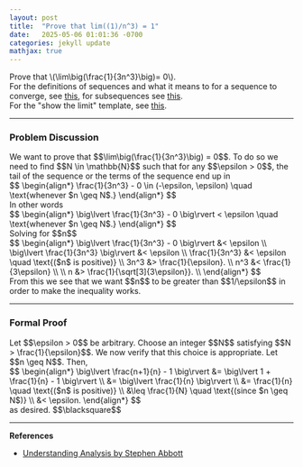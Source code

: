 ```yaml
---
layout: post
title:  "Prove that lim((1)/n^3) = 1"
date:   2025-05-06 01:01:36 -0700
categories: jekyll update
mathjax: true
---
```

<div class="stmt">
  Prove that \(\lim\big(\frac{1}{3n^3}\big)= 0\).
</div>
For the definitions of sequences and what it means to for a sequence to converge, see <a href="https://strncat.github.io/jekyll/update/2024/05/21/analysis-seq-definitions.html">this</a>, for subsequences see <a href="https://strncat.github.io/jekyll/update/2024/02/10/analysis-seq-subsequences.html">this</a>.
<br>
For the "show the limit" template, see <a href="https://strncat.github.io/jekyll/update/2024/05/12/analysis-seq-limit-template.html">this</a>.
<hr>
<!------------------------------------------------------------------------------------>
<h3>Problem Discussion</h3>
We want to prove that $$\lim\big(\frac{1}{3n^3}\big) = 0$$. To do so we need to find $$N \in \mathbb{N}$$ such that for any $$\epsilon > 0$$, the tail of the sequence or the terms of the sequence end up in
<div>
$$
\begin{align*}
\frac{1}{3n^3} - 0 \in (-\epsilon, \epsilon) \quad \text{whenever $n \geq N$.}
\end{align*}
$$
</div>
In other words
<div>
$$
\begin{align*}
\big\lvert \frac{1}{3n^3} - 0 \big\rvert < \epsilon \quad \text{whenever $n \geq N$.}
\end{align*}
$$
</div>
Solving for $$n$$
<div>
$$
\begin{align*}
\big\lvert \frac{1}{3n^3} - 0 \big\rvert &< \epsilon \\
\big\lvert \frac{1}{3n^3} \big\rvert &< \epsilon \\
 \frac{1}{3n^3}  &< \epsilon \quad \text{($n$ is positive)} \\
3n^3 &> \frac{1}{\epsilon}. \\
n^3  &< \frac{1}{3\epsilon} \\ \\
n &> \frac{1}{\sqrt[3]{3\epsilon}}. \\
\end{align*}
$$
</div>
From this we see that we want $$n$$ to be greater than $$1/\epsilon$$ in order to make the inequality works. 
<!------------------------------------------------------------------------------------>
<hr>
<h3>Formal Proof</h3>
Let $$\epsilon > 0$$ be arbitrary. Choose an integer $$N$$ satisfying $$N > \frac{1}{\epsilon}$$. We now verify that this choice is appropriate. Let $$n \geq N$$. Then,
<div>
$$
\begin{align*}
\big\lvert \frac{n+1}{n} - 1 \big\rvert &= \big\lvert 1 + \frac{1}{n} - 1 \big\rvert  \\
                      &= \big\lvert \frac{1}{n} \big\rvert \\
					  &= \frac{1}{n} \quad \text{($n$ is positive)} \\
					  &\leq \frac{1}{N} \quad \text{(since $n \geq N$)} \\
					  &< \epsilon.
\end{align*}
$$
</div>
as desired. $$\blacksquare$$
<!------------------------------------------------------------------------------------>
<hr>
<b>References</b>
<ul>
<li><a href="https://www.amazon.com/Understanding-Analysis-Undergraduate-Texts-Mathematics/dp/1493927116">Understanding Analysis by Stephen Abbott</a></li>
</ul>